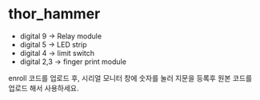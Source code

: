 # thor_hammer
- digital 9 -> Relay module
- digital 5 -> LED strip
- digital 4 -> limit switch
- digital 2,3 -> finger print module

enroll 코드를 업로드 후, 시리얼 모니터 창에 숫자를 눌러 지문을 등록후 원본 코드를 업로드 해서 사용하세요.
